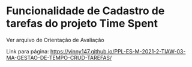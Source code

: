 # Funcionalidade de Cadastro de tarefas do projeto Time Spent

Ver arquivo de Orientação de Avaliação

Link para página: https://vinny147.github.io/PPL-ES-M-2021-2-TIAW-03-MA-GESTAO-DE-TEMPO-CRUD-TAREFAS/
